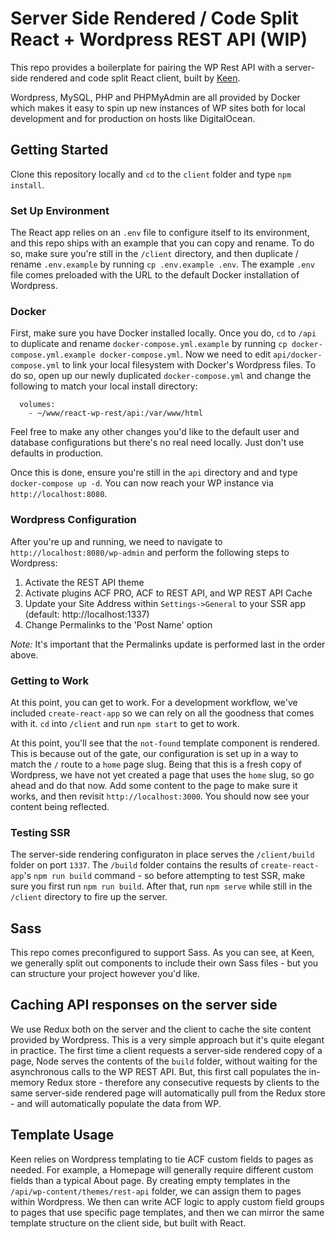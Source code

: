 # Server Side Rendered / Code Split React + Wordpress REST API (WIP)
This repo provides a boilerplate for pairing the WP Rest API with a server-side rendered and code split React client, built by [Keen](https://keen-studio.com).

Wordpress, MySQL, PHP and PHPMyAdmin are all provided by Docker which makes it easy to spin up new instances of WP sites both for local development and for production on hosts like DigitalOcean.

## Getting Started
Clone this repository locally and `cd` to the `client` folder and type `npm install`.

### Set Up Environment
The React app relies on an `.env` file to configure itself to its environment, and this repo ships with an example that you can copy and rename.  To do so, make sure you're still in the `/client` directory, and then duplicate / rename `.env.example` by running `cp .env.example .env`.  The example `.env` file comes preloaded with the URL to the default Docker installation of Wordpress.

### Docker
First, make sure you have Docker installed locally.  Once you do, `cd` to `/api` to duplicate and rename `docker-compose.yml.example` by running `cp docker-compose.yml.example docker-compose.yml`.  Now we need to edit `api/docker-compose.yml` to link your local filesystem with Docker's Wordpress files.  To do so, open up our newly duplicated `docker-compose.yml` and change the following to match your local install directory:

````
  volumes: 
    - ~/www/react-wp-rest/api:/var/www/html
````

Feel free to make any other changes you'd like to the default user and database configurations but there's no real need locally.  Just don't use defaults in production.

Once this is done, ensure you're still in the `api` directory and and type `docker-compose up -d`.  You can now reach your WP instance via `http://localhost:8080`.

### Wordpress Configuration
After you're up and running, we need to navigate to `http://localhost:8080/wp-admin` and perform the following steps to Wordpress:

1. Activate the REST API theme
2. Activate plugins ACF PRO, ACF to REST API, and WP REST API Cache
3. Update your Site Address within `Settings->General` to your SSR app (default: http://localhost:1337)
4. Change Permalinks to the 'Post Name' option

*Note:* It's important that the Permalinks update is performed last in the order above.

### Getting to Work

At this point, you can get to work. For a development workflow, we've included `create-react-app` so we can rely on all the goodness that comes with it. `cd` into `/client` and run `npm start` to get to work. 

At this point, you'll see that the `not-found` template component is rendered.  This is because out of the gate, our configuration is set up in a way to match the `/` route to a `home` page slug.  Being that this is a fresh copy of Wordpress, we have not yet created a page that uses the `home` slug, so go ahead and do that now.  Add some content to the page to make sure it works, and then revisit `http://localhost:3000`.  You should now see your content being reflected.

### Testing SSR

The server-side rendering configuraton in place serves the `/client/build` folder on port `1337`.  The `/build` folder contains the results of `create-react-app`'s `npm run build` command - so before attempting to test SSR, make sure you first run `npm run build`. After that, run `npm serve` while still in the `/client` directory to fire up the server.

## Sass

This repo comes preconfigured to support Sass.  As you can see, at Keen, we generally split out components to include their own Sass files - but you can structure your project however you'd like.

## Caching API responses on the server side

We use Redux both on the server and the client to cache the site content provided by Wordpress.  This is a very simple approach but it's quite elegant in practice.  The first time a client requests a server-side rendered copy of a page, Node serves the contents of the `build` folder, without waiting for the asynchronous calls to the WP REST API.  But, this first call populates the in-memory Redux store - therefore any consecutive requests by clients to the same server-side rendered page will automatically pull from the Redux store - and will automatically populate the data from WP.

## Template Usage

Keen relies on Wordpress templating to tie ACF custom fields to pages as needed.  For example, a Homepage will generally require different custom fields than a typical About page.  By creating empty templates in the `/api/wp-content/themes/rest-api` folder, we can assign them to pages within Wordpress.  We then can write ACF logic to apply custom field groups to pages that use specific page templates, and then we can mirror the same template structure on the client side, but built with React.